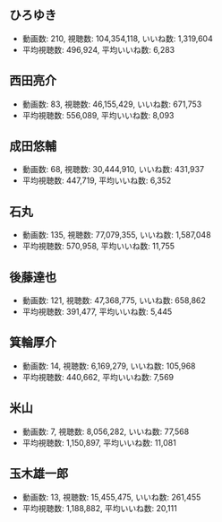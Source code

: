## ひろゆき

-   動画数: 210, 視聴数: 104,354,118, いいね数: 1,319,604
-   平均視聴数: 496,924, 平均いいね数: 6,283

## 西田亮介

-   動画数: 83, 視聴数: 46,155,429, いいね数: 671,753
-   平均視聴数: 556,089, 平均いいね数: 8,093

## 成田悠輔

-   動画数: 68, 視聴数: 30,444,910, いいね数: 431,937
-   平均視聴数: 447,719, 平均いいね数: 6,352

## 石丸

-   動画数: 135, 視聴数: 77,079,355, いいね数: 1,587,048
-   平均視聴数: 570,958, 平均いいね数: 11,755

## 後藤達也

-   動画数: 121, 視聴数: 47,368,775, いいね数: 658,862
-   平均視聴数: 391,477, 平均いいね数: 5,445

## 箕輪厚介

-   動画数: 14, 視聴数: 6,169,279, いいね数: 105,968
-   平均視聴数: 440,662, 平均いいね数: 7,569

## 米山

-   動画数: 7, 視聴数: 8,056,282, いいね数: 77,568
-   平均視聴数: 1,150,897, 平均いいね数: 11,081

## 玉木雄一郎

-   動画数: 13, 視聴数: 15,455,475, いいね数: 261,455
-   平均視聴数: 1,188,882, 平均いいね数: 20,111


